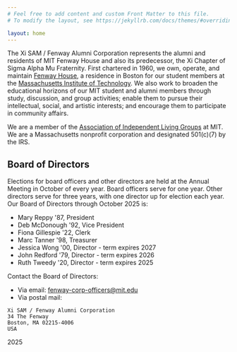 ```yaml
---
# Feel free to add content and custom Front Matter to this file.
# To modify the layout, see https://jekyllrb.com/docs/themes/#overriding-theme-defaults

layout: home
---
```


The Xi SAM / Fenway Alumni Corporation represents the alumni and residents of MIT Fenway House and also its predecessor, the Xi Chapter of Sigma Alpha Mu Fraternity. First chartered in 1960, we own, operate, and maintain [Fenway House](https://fenway.house), a residence in Boston for our student members at the [Massachusetts Institute of Technology](https://web.mit.edu/). We also work to broaden the educational horizons of our MIT student and alumni members through study, discussion, and group activities; enable them to pursue their intellectual, social, and artistic interests; and encourage them to participate in community affairs.

We are a member of the [Association of Independent Living Groups](https://ailg.mit.edu/) at MIT. We are a Massachusetts nonprofit corporation and designated 501(c)(7) by the IRS.

## Board of Directors
Elections for board officers and other directors are held at the Annual Meeting in October of every year. Board officers serve for one year. Other directors serve for three years, with one director up for election each year. Our Board of Directors through October 2025 is:

- Mary Reppy '87, President
- Deb McDonough '92, Vice President
- Fiona Gillespie '22, Clerk
- Marc Tanner '98, Treasurer
- Jessica Wong '00, Director - term expires 2027
- John Redford '79, Director - term expires 2026
- Ruth Tweedy '20, Director - term expires 2025

Contact the Board of Directors:
* Via email: [fenway-corp-officers@mit.edu](mailto:fenway-corp-officers@mit.edu)
* Via postal mail:
```
Xi SAM / Fenway Alumni Corporation
34 The Fenway
Boston, MA 02215-4006
USA
```

2025
